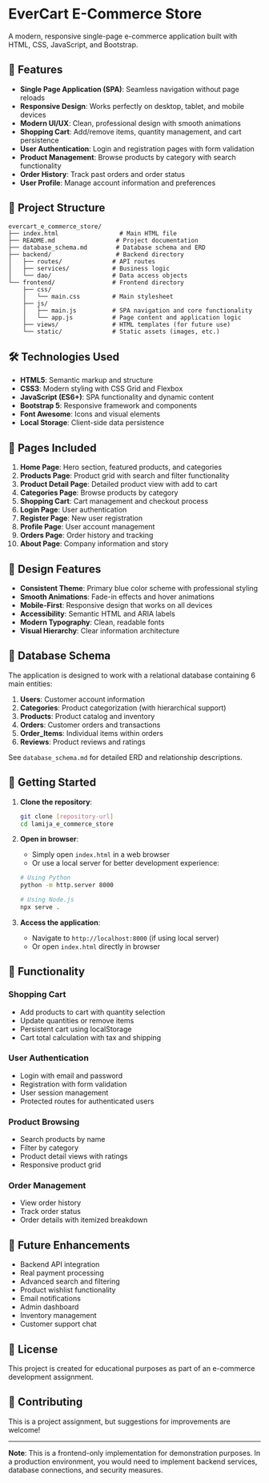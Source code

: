 # EverCart E-Commerce Store

A modern, responsive single-page e-commerce application built with HTML, CSS, JavaScript, and Bootstrap.

## 🚀 Features

- **Single Page Application (SPA)**: Seamless navigation without page reloads
- **Responsive Design**: Works perfectly on desktop, tablet, and mobile devices
- **Modern UI/UX**: Clean, professional design with smooth animations
- **Shopping Cart**: Add/remove items, quantity management, and cart persistence
- **User Authentication**: Login and registration pages with form validation
- **Product Management**: Browse products by category with search functionality
- **Order History**: Track past orders and order status
- **User Profile**: Manage account information and preferences

## 📁 Project Structure

```
evercart_e_commerce_store/
├── index.html                 # Main HTML file
├── README.md                 # Project documentation
├── database_schema.md        # Database schema and ERD
├── backend/                  # Backend directory
│   ├── routes/              # API routes
│   ├── services/            # Business logic
│   └── dao/                 # Data access objects
└── frontend/                # Frontend directory
    ├── css/
    │   └── main.css         # Main stylesheet
    ├── js/
    │   ├── main.js          # SPA navigation and core functionality
    │   └── app.js           # Page content and application logic
    ├── views/               # HTML templates (for future use)
    └── static/              # Static assets (images, etc.)
```

## 🛠️ Technologies Used

- **HTML5**: Semantic markup and structure
- **CSS3**: Modern styling with CSS Grid and Flexbox
- **JavaScript (ES6+)**: SPA functionality and dynamic content
- **Bootstrap 5**: Responsive framework and components
- **Font Awesome**: Icons and visual elements
- **Local Storage**: Client-side data persistence

## 📱 Pages Included

1. **Home Page**: Hero section, featured products, and categories
2. **Products Page**: Product grid with search and filter functionality
3. **Product Detail Page**: Detailed product view with add to cart
4. **Categories Page**: Browse products by category
5. **Shopping Cart**: Cart management and checkout process
6. **Login Page**: User authentication
7. **Register Page**: New user registration
8. **Profile Page**: User account management
9. **Orders Page**: Order history and tracking
10. **About Page**: Company information and story

## 🎨 Design Features

- **Consistent Theme**: Primary blue color scheme with professional styling
- **Smooth Animations**: Fade-in effects and hover animations
- **Mobile-First**: Responsive design that works on all devices
- **Accessibility**: Semantic HTML and ARIA labels
- **Modern Typography**: Clean, readable fonts
- **Visual Hierarchy**: Clear information architecture

## 💾 Database Schema

The application is designed to work with a relational database containing 6 main entities:

1. **Users**: Customer account information
2. **Categories**: Product categorization (with hierarchical support)
3. **Products**: Product catalog and inventory
4. **Orders**: Customer orders and transactions
5. **Order_Items**: Individual items within orders
6. **Reviews**: Product reviews and ratings

See `database_schema.md` for detailed ERD and relationship descriptions.

## 🚀 Getting Started

1. **Clone the repository**:
   ```bash
   git clone [repository-url]
   cd lamija_e_commerce_store
   ```

2. **Open in browser**:
   - Simply open `index.html` in a web browser
   - Or use a local server for better development experience:
   ```bash
   # Using Python
   python -m http.server 8000
   
   # Using Node.js
   npx serve .
   ```

3. **Access the application**:
   - Navigate to `http://localhost:8000` (if using local server)
   - Or open `index.html` directly in browser

## 🔧 Functionality

### Shopping Cart
- Add products to cart with quantity selection
- Update quantities or remove items
- Persistent cart using localStorage
- Cart total calculation with tax and shipping

### User Authentication
- Login with email and password
- Registration with form validation
- User session management
- Protected routes for authenticated users

### Product Browsing
- Search products by name
- Filter by category
- Product detail views with ratings
- Responsive product grid

### Order Management
- View order history
- Track order status
- Order details with itemized breakdown

## 🎯 Future Enhancements

- Backend API integration
- Real payment processing
- Advanced search and filtering
- Product wishlist functionality
- Email notifications
- Admin dashboard
- Inventory management
- Customer support chat

## 📄 License

This project is created for educational purposes as part of an e-commerce development assignment.

## 👥 Contributing

This is a project assignment, but suggestions for improvements are welcome!

---

**Note**: This is a frontend-only implementation for demonstration purposes. In a production environment, you would need to implement backend services, database connections, and security measures.
